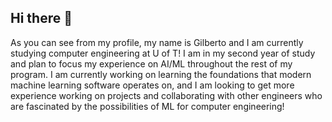 ## Hi there 👋
As you can see from my profile, my name is Gilberto and I am currently studying computer engineering at U of T! I am in my second year of study and plan to focus my experience on AI/ML throughout the rest of my program. I am currently working on learning the foundations that modern machine learning software operates on, and I am looking to get more experience working on projects and collaborating with other engineers who are fascinated by the possibilities of ML for computer engineering!
<!--
**gilbertotumangday1/gilbertotumangday1** is a ✨ _special_ ✨ repository because its `README.md` (this file) appears on your GitHub profile.

Here are some ideas to get you started:

- 🔭 I’m currently working on ...
- 🌱 I’m currently learning ...
- 👯 I’m looking to collaborate on ...
- 🤔 I’m looking for help with ...
- 💬 Ask me about ...
- 📫 How to reach me: ...
- 😄 Pronouns: ...
- ⚡ Fun fact: ...
-->
